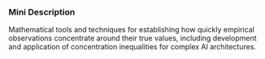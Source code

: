 ### Mini Description

Mathematical tools and techniques for establishing how quickly empirical observations concentrate around their true values, including development and application of concentration inequalities for complex AI architectures.
